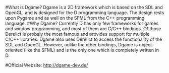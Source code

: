 #What is Dgame?
Dgame is a 2D framework which is based on the SDL and OpenGL, and is designed for the D programming language. 
The design rests upon Pygame and as well on the SFML from the C++ programming language.
#Why Dgame?
Currently D has only few frameworks for games and window programming, and most of them are C/C++ bindings.
Of those Derelict is probaly the most famous and provides support for multiple C/C++ libraries.
Dgame also uses Derelict to access the functionality of the SDL and OpenGL.
However, unlike the other bindings, Dgame is object-oriented (like the SFML) 
and is the only one which is completely written in D.

#Official Website:
http://dgame-dev.de/
